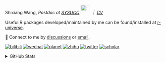 
<p>Shixiang Wang, <em>Postdoc at <a href="https://sysucc.org.cn/">SYSUCC</a> <img src="https://media.giphy.com/media/WUlplcMpOCEmTGBtBW/giphy.gif" width="30">  ｜ <a href="https://shixiangwang.github.io/cv-shixiang/">CV</a>
</em></p>

Useful R packages developed/maintained by me can be found/installed at [r-universe](https://shixiangwang.r-universe.dev/).

💬 Connect to me by
[discussions](https://github.com/ShixiangWang/self-study/discussions) or [email](mailto:shixiang1994wang@gmail.com). 

[![bilibili](https://img.shields.io/badge/王诗翔-B站-yellow)](https://space.bilibili.com/11553374) [![wechat](https://img.shields.io/badge/王诗翔-微信公众号-important)](https://shixiangwang.github.io/home/logo/qrcode.jpg) [![planet](https://img.shields.io/badge/王诗翔-知识星球-blueviolet)](https://t.zsxq.com/rBqbIei)  [![zhihu](https://img.shields.io/badge/王诗翔-知乎-blue)](https://www.zhihu.com/people/shixiangwang) [![twitter](https://img.shields.io/badge/WangShxiang-twitter-ff69b4)](https://twitter.com/WangShxiang) [![scholar](https://img.shields.io/badge/ShixiangWang-Scholar-00ffff)](https://scholar.google.com/citations?user=FvNp0NkAAAAJ) 

<details>
 
<summary>GitHub Stats</summary>


<!--START_SECTION:waka-->
**🐱 My GitHub Data** 

> 📦 5.0 MB Used in GitHub's Storage 
 > 
> 🚫 Not Opted to Hire
 > 
> 📜 92 Public Repositories 
 > 
> 🔑 30 Private Repositories 
 > 
**I'm an Early 🐤** 

```text
🌞 Morning                2174 commits        ████░░░░░░░░░░░░░░░░░░░░░   16.64 % 
🌆 Daytime                5580 commits        ███████████░░░░░░░░░░░░░░   42.71 % 
🌃 Evening                4441 commits        ████████░░░░░░░░░░░░░░░░░   33.99 % 
🌙 Night                  871 commits         ██░░░░░░░░░░░░░░░░░░░░░░░   06.67 % 
```
📅 **I'm Most Productive on Tuesday** 

```text
Monday                   2087 commits        ████░░░░░░░░░░░░░░░░░░░░░   15.97 % 
Tuesday                  2443 commits        █████░░░░░░░░░░░░░░░░░░░░   18.70 % 
Wednesday                2196 commits        ████░░░░░░░░░░░░░░░░░░░░░   16.81 % 
Thursday                 2049 commits        ████░░░░░░░░░░░░░░░░░░░░░   15.68 % 
Friday                   1991 commits        ████░░░░░░░░░░░░░░░░░░░░░   15.24 % 
Saturday                 996 commits         ██░░░░░░░░░░░░░░░░░░░░░░░   07.62 % 
Sunday                   1304 commits        ██░░░░░░░░░░░░░░░░░░░░░░░   09.98 % 
```


**I Mostly Code in R** 

```text
R                        86 repos            ██████████████░░░░░░░░░░░   54.43 % 
Shell                    10 repos            ██░░░░░░░░░░░░░░░░░░░░░░░   06.33 % 
JavaScript               7 repos             █░░░░░░░░░░░░░░░░░░░░░░░░   04.43 % 
Jupyter Notebook         5 repos             █░░░░░░░░░░░░░░░░░░░░░░░░   03.16 % 
Rust                     3 repos             ░░░░░░░░░░░░░░░░░░░░░░░░░   01.90 % 
```




 Last Updated on 28/06/2024 18:46:19 UTC
<!--END_SECTION:waka-->

> These Readme stats are generated using github action [awesome-readme-stats](https://github.com/anmol098/waka-readme-stats)

-----

**NOTE: Top languages does not indicate my skill level or anything like that. It is just a metric of which languages have been hosted by me on GitHub based on the usage across repositories.**

</details>
